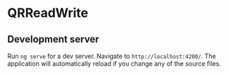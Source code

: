 # QRReadWrite


## Development server

Run `ng serve` for a dev server. Navigate to `http://localhost:4200/`. The application will automatically reload if you change any of the source files.

